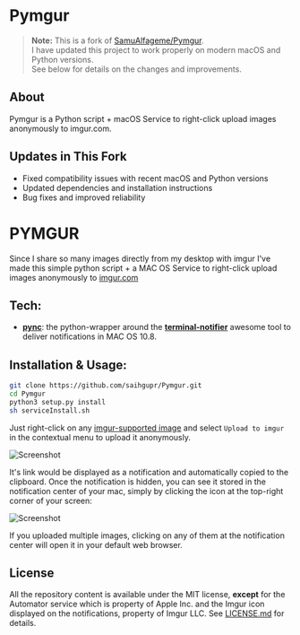 # Pymgur

> **Note:** This is a fork of [SamuAlfageme/Pymgur](https://github.com/SamuAlfageme/Pymgur).  
> I have updated this project to work properly on modern macOS and Python versions.  
> See below for details on the changes and improvements.

## About

Pymgur is a Python script + macOS Service to right-click upload images anonymously to imgur.com.

## Updates in This Fork

- Fixed compatibility issues with recent macOS and Python versions
- Updated dependencies and installation instructions
- Bug fixes and improved reliability

PYMGUR
==================
Since I share so many images directly from my desktop with imgur I've made this simple python script + a MAC OS Service to right-click upload images anonymously to [imgur.com][imgur]

## Tech:
* [**pync**][pync]: the python-wrapper around the [**terminal-notifier**][trmn] awesome tool to deliver notifications in MAC OS 10.8.

## Installation & Usage: 
```bash
git clone https://github.com/saihgupr/Pymgur.git
cd Pymgur
python3 setup.py install
sh serviceInstall.sh

```
Just right-click on any [imgur-supported image][imgsup] and select `Upload to imgur` in the contextual menu to upload it anonymously.

![Screenshot](http://i.imgur.com/omEeUhl.png)

It's link would be displayed as a notification and automatically copied to the clipboard. Once the notification is hidden, you can see it stored in the notification center of your mac, simply by clicking the icon at the top-right corner of your screen:

![Screenshot](http://i.imgur.com/b9I4ddO.png)

If you uploaded multiple images, clicking on any of them at the notification center will open it in your default web browser.

## License
All the repository content is available under the MIT license, **except** for the Automator service which is property of Apple Inc. and the Imgur icon displayed on the notifications, property of Imgur LLC.
See [LICENSE.md][license] for details.

[imgur]: http://imgur.com/
[pync]: https://github.com/setem/pync
[imgsup]: http://imgur.com/help/uploading
[trmn]: https://github.com/alloy/terminal-notifier
[license]: https://raw.github.com/SamuAlfageme/Pymgur/master/LICENSE.md
